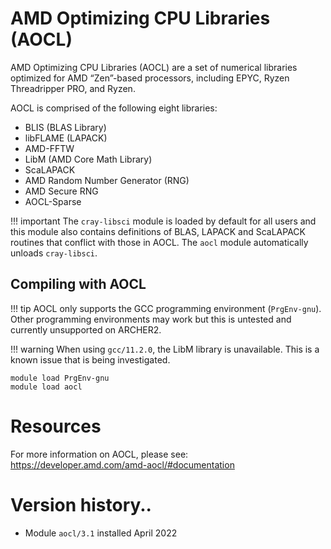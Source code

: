 # AMD Optimizing CPU Libraries (AOCL)

AMD Optimizing CPU Libraries (AOCL) are a set of numerical libraries optimized for AMD “Zen”-based processors, including EPYC, Ryzen Threadripper PRO, and Ryzen.

AOCL is comprised of the following eight libraries:
- BLIS (BLAS Library)
- libFLAME (LAPACK)
- AMD-FFTW
- LibM (AMD Core Math Library)
- ScaLAPACK
- AMD Random Number Generator (RNG)
- AMD Secure RNG
- AOCL-Sparse

!!! important
    The `cray-libsci` module is loaded by default for all users and this module
    also contains definitions of BLAS, LAPACK and ScaLAPACK routines that conflict
    with those in AOCL. The `aocl` module automatically unloads `cray-libsci`.

## Compiling with AOCL

!!! tip
    AOCL only supports the GCC programming environment (`PrgEnv-gnu`).
    Other programming environments may work but this is untested and currently unsupported
    on ARCHER2.

!!! warning
    When using ```gcc/11.2.0```, the LibM library is unavailable. This is a known issue that is being investigated.  

```
module load PrgEnv-gnu
module load aocl
```

# Resources  

For more information on AOCL, please see: https://developer.amd.com/amd-aocl/#documentation

# Version history..
- Module `aocl/3.1` installed April 2022
